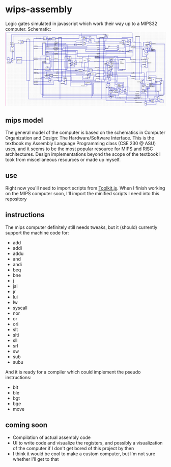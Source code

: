 # wips-assembly
Logic gates simulated in javascript which work their way up to a MIPS32 computer.
Schematic: ![Schematic](/schematics/mipsSchematic06.png)
## mips model
The general model of the computer is based on the schematics in Computer Organization and Design: The Hardware/Software Interface. This is the textbook my Assembly Language Programming class (CSE 230 @ ASU) uses, and it seems to be the most popular resource for MIPS and RISC architectures. Design implementations beyond the scope of the textbook I took from miscellaneous resources or made up myself.
## use
Right now you'll need to import scripts from [Toolkit.js](https://github.com/jamesweber7/Toolkit.js). When I finish working on the MIPS computer soon, I'll import the minified scripts I need into this repository
## instructions
The mips computer definitely still needs tweaks, but it (should) currently support the machine code for:
- add
- addi
- addu
- and     
- andi       
- beq        
- bne        
- j          
- jal        
- jr         
- lui        
- lw         
- syscall    
- nor     
- or      
- ori        
- slt     
- slti       
- sll     
- srl     
- sw         
- sub     
- subu   
  
And it is ready for a compiler which could implement the pseudo instructions:
- blt
- ble
- bgt
- bge
- move

## coming soon
- Compilation of actual assembly code
- UI to write code and visualize the registers, and possibly a visualization of the computer if I don't get bored of this project by then
- I think it would be cool to make a custom computer, but I'm not sure whether I'll get to that
